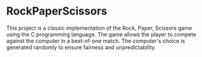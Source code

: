 # RockPaperScissors
This project is a classic implementation of the Rock, Paper, Scissors game using the C programming language. The game allows the player to compete against the computer in a best-of-one match. The computer's choice is generated randomly to ensure fairness and unpredictability.
